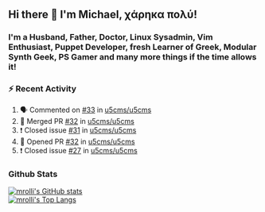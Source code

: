 ## Hi there 👋 I'm Michael, χάρηκα πολύ!

<!--
**mrolli/mrolli** is a ✨ _special_ ✨ repository because its `README.md` (this file) appears on your GitHub profile.

Here are some ideas to get you started:

- 🔭 I’m currently working on ...
- 🌱 I’m currently learning ...
- 👯 I’m looking to collaborate on ...
- 🤔 I’m looking for help with ...
- 💬 Ask me about ...
- 📫 How to reach me: ...
- 😄 Pronouns: ...
- ⚡ Fun fact: ...
-->

### I'm a Husband, Father, Doctor, Linux Sysadmin, Vim Enthusiast, Puppet Developer, fresh Learner of Greek, Modular Synth Geek, PS Gamer and many more things if the time allows it!

### :zap: Recent Activity

<!--START_SECTION:activity-->
1. 🗣 Commented on [#33](https://github.com/u5cms/u5cms/issues/33) in [u5cms/u5cms](https://github.com/u5cms/u5cms)
2. 🎉 Merged PR [#32](https://github.com/u5cms/u5cms/pull/32) in [u5cms/u5cms](https://github.com/u5cms/u5cms)
3. ❗️ Closed issue [#31](https://github.com/u5cms/u5cms/issues/31) in [u5cms/u5cms](https://github.com/u5cms/u5cms)
4. 💪 Opened PR [#32](https://github.com/u5cms/u5cms/pull/32) in [u5cms/u5cms](https://github.com/u5cms/u5cms)
5. ❗️ Closed issue [#27](https://github.com/u5cms/u5cms/issues/27) in [u5cms/u5cms](https://github.com/u5cms/u5cms)
<!--END_SECTION:activity-->

### Github Stats
[![mrolli's GitHub stats](https://github-readme-stats.vercel.app/api?username=mrolli&count_private=true&show_icons=true&theme=onedark)](https://github.com/anuraghazra/github-readme-stats)  
[![mrolli's Top Langs](https://github-readme-stats.vercel.app/api/top-langs/?username=mrolli&count_private=true&theme=onedark&hide=c%2B%2B,c,html,cmake,makefile&layout=compact)](https://github.com/anuraghazra/github-readme-stats)
